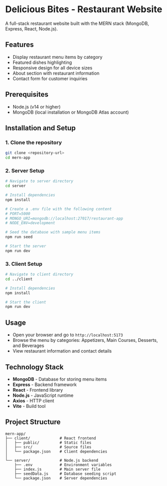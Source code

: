 # Delicious Bites - Restaurant Website

A full-stack restaurant website built with the MERN stack (MongoDB, Express, React, Node.js).

## Features

- Display restaurant menu items by category
- Featured dishes highlighting
- Responsive design for all device sizes
- About section with restaurant information
- Contact form for customer inquiries

## Prerequisites

- Node.js (v14 or higher)
- MongoDB (local installation or MongoDB Atlas account)

## Installation and Setup

### 1. Clone the repository

```bash
git clone <repository-url>
cd mern-app
```

### 2. Server Setup

```bash
# Navigate to server directory
cd server

# Install dependencies
npm install

# Create a .env file with the following content
# PORT=5000
# MONGO_URI=mongodb://localhost:27017/restaurant-app
# NODE_ENV=development

# Seed the database with sample menu items
npm run seed

# Start the server
npm run dev
```

### 3. Client Setup

```bash
# Navigate to client directory
cd ../client

# Install dependencies
npm install

# Start the client
npm run dev
```

## Usage

- Open your browser and go to `http://localhost:5173`
- Browse the menu by categories: Appetizers, Main Courses, Desserts, and Beverages
- View restaurant information and contact details

## Technology Stack

- **MongoDB** - Database for storing menu items
- **Express** - Backend framework
- **React** - Frontend library
- **Node.js** - JavaScript runtime
- **Axios** - HTTP client
- **Vite** - Build tool

## Project Structure

```
mern-app/
├── client/             # React frontend
│   ├── public/         # Static files
│   ├── src/            # Source files
│   └── package.json    # Client dependencies
│
└── server/             # Node.js backend
    ├── .env            # Environment variables
    ├── index.js        # Main server file
    ├── seedData.js     # Database seeding script
    └── package.json    # Server dependencies
``` 
